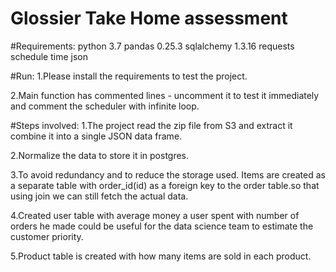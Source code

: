 # Glossier Take Home assessment 
#Requirements:
    python 3.7
    pandas 0.25.3
    sqlalchemy 1.3.16
    requests
    schedule
    time
    json

#Run:
1.Please install the requirements to test the project.

2.Main function has commented lines - uncomment it to test it immediately and comment the scheduler with infinite loop.

#Steps involved:
1.The project read the zip file from S3 and extract it combine it into a single JSON data frame.

2.Normalize the data to store it in postgres.

3.To avoid redundancy and to reduce the storage used. Items are created as a separate table with order_id(id) as a 
  foreign key to the order table.so that using join we can still fetch the actual data.
  
4.Created user table with average money a user spent with number of orders he made could be useful for the data science 
  team to estimate the customer priority.
  
5.Product table is created with how many items are sold in each product.
